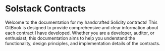 # Solstack Contracts

Welcome to the documentation for my handcrafted Solidity contracts! This GitBook is designed to provide comprehensive and clear information about each contract I have developed. Whether you are a developer, auditor, or enthusiast, this documentation aims to help you understand the functionality, design principles, and implementation details of the contracts.
